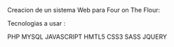 Creacion de un sistema Web para Four on The Flour: 

Tecnologias a usar :

PHP
MYSQL
JAVASCRIPT
HMTL5
CSS3
SASS
JQUERY
